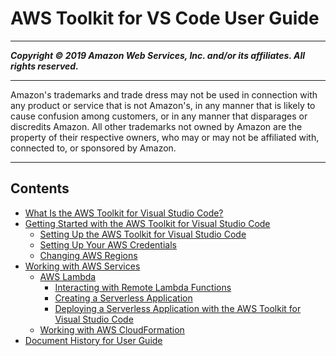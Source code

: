 # AWS Toolkit for VS Code User Guide

-----
*****Copyright &copy; 2019 Amazon Web Services, Inc. and/or its affiliates. All rights reserved.*****

-----
Amazon's trademarks and trade dress may not be used in 
     connection with any product or service that is not Amazon's, 
     in any manner that is likely to cause confusion among customers, 
     or in any manner that disparages or discredits Amazon. All other 
     trademarks not owned by Amazon are the property of their respective
     owners, who may or may not be affiliated with, connected to, or 
     sponsored by Amazon.

-----
## Contents
+ [What Is the AWS Toolkit for Visual Studio Code?](welcome.md)
+ [Getting Started with the AWS Toolkit for Visual Studio Code](getting-started.md)
   + [Setting Up the AWS Toolkit for Visual Studio Code](setup-toolkit.md)
   + [Setting Up Your AWS Credentials](setup-credentials.md)
   + [Changing AWS Regions](setup-region.md)
+ [Working with AWS Services](working-with-aws.md)
   + [AWS Lambda](building-lambda.md)
      + [Interacting with Remote Lambda Functions](remote-lambda.md)
      + [Creating a Serverless Application](create-sam.md)
      + [Deploying a Serverless Application with the AWS Toolkit for Visual Studio Code](deploy-serverless-app.md)
   + [Working with AWS CloudFormation](cloudformation.md)
+ [Document History for User Guide](doc-history.md)